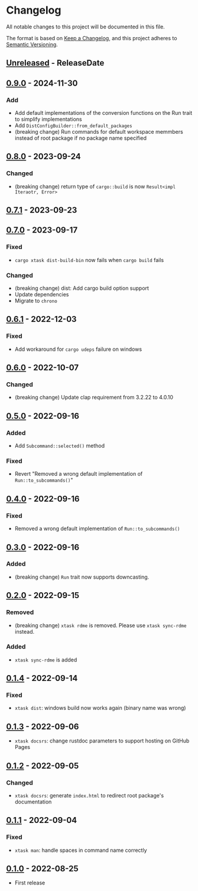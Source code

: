 # Changelog

All notable changes to this project will be documented in this file.

The format is based on [Keep a Changelog](https://keepachangelog.com/en/1.1.0/),
and this project adheres to [Semantic Versioning](https://semver.org/spec/v2.0.0.html).

<!-- next-header -->

## [Unreleased] - ReleaseDate

## [0.9.0] - 2024-11-30

### Add

* Add default implementations of the conversion functions on the Run trait to simplify implementations
* Add `DistConfigBuilder::from_default_packages`
* (breaking change) Run commands for default workspace memmbers instead of root package if no package name specified

## [0.8.0] - 2023-09-24

### Changed

* (breaking change) return type of `cargo::build` is now `Result<impl Iteraotr, Error>`

## [0.7.1] - 2023-09-23

## [0.7.0] - 2023-09-17

### Fixed

* `cargo xtask dist-build-bin` now fails when `cargo build` fails

### Changed

* (breaking change) dist: Add cargo build option support
* Update dependencies
* Migrate to `chrono`

## [0.6.1] - 2022-12-03

### Fixed

* Add workaround for `cargo udeps` failure on windows

## [0.6.0] - 2022-10-07

### Changed

* (breaking change) Update clap requirement from 3.2.22 to 4.0.10

## [0.5.0] - 2022-09-16

### Added

* Add `Subcommand::selected()` method

### Fixed

* Revert "Removed a wrong default implementation of `Run::to_subcommands()`"

## [0.4.0] - 2022-09-16

### Fixed

* Removed a wrong default implementation of `Run::to_subcommands()`

## [0.3.0] - 2022-09-16

### Added

* (breaking change) `Run` trait now supports downcasting.

## [0.2.0] - 2022-09-15

### Removed

* (breaking change) `xtask rdme` is removed. Please use `xtask sync-rdme` instead.

### Added

* `xtask sync-rdme` is added

## [0.1.4] - 2022-09-14

### Fixed

* `xtask dist`: windows build now works again (binary name was wrong)

## [0.1.3] - 2022-09-06

* `xtask docsrs`: change rustdoc parameters to support hosting on GitHub Pages

## [0.1.2] - 2022-09-05

### Changed

* `xtask docsrs`: generate `index.html` to redirect root package's documentation

## [0.1.1] - 2022-09-04

### Fixed

* `xtask man`: handle spaces in command name correctly

## [0.1.0] - 2022-08-25

* First release

<!-- next-url -->
[Unreleased]: https://github.com/gifnksm/cli-xtask/compare/v0.9.0...HEAD
[0.9.0]: https://github.com/gifnksm/cli-xtask/compare/v0.8.0...v0.9.0
[0.8.0]: https://github.com/gifnksm/cli-xtask/compare/v0.7.1...v0.8.0
[0.7.1]: https://github.com/gifnksm/cli-xtask/compare/v0.7.0...v0.7.1
[0.7.0]: https://github.com/gifnksm/cli-xtask/compare/v0.6.1...v0.7.0
[0.6.1]: https://github.com/gifnksm/cli-xtask/compare/v0.6.0...v0.6.1
[0.6.0]: https://github.com/gifnksm/cli-xtask/compare/v0.5.0...v0.6.0
[0.5.0]: https://github.com/gifnksm/cli-xtask/compare/v0.4.0...v0.5.0
[0.4.0]: https://github.com/gifnksm/cli-xtask/compare/v0.3.0...v0.4.0
[0.3.0]: https://github.com/gifnksm/cli-xtask/compare/v0.2.0...v0.3.0
[0.2.0]: https://github.com/gifnksm/cli-xtask/compare/v0.1.4...v0.2.0
[0.1.4]: https://github.com/gifnksm/cli-xtask/compare/v0.1.3...v0.1.4
[0.1.3]: https://github.com/gifnksm/cli-xtask/compare/v0.1.2...v0.1.3
[0.1.2]: https://github.com/gifnksm/cli-xtask/compare/v0.1.1...v0.1.2
[0.1.1]: https://github.com/gifnksm/cli-xtask/compare/v0.1.0...v0.1.1
[0.1.0]: https://github.com/gifnksm/cli-xtask/commits/v0.1.0

